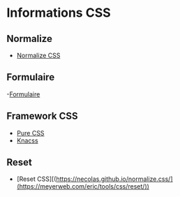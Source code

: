 # Informations CSS

## Normalize

- [Normalize CSS](https://necolas.github.io/normalize.css/)

## Formulaire

-[Formulaire](https://webdesign.tutsplus.com/tutorials/how-to-build-web-form-layouts-with-css-grid--cms-28776)

## Framework CSS

- [Pure CSS](https://purecss.io/)
- [Knacss](https://www.knacss.com/)

## Reset

- [Reset CSS][(https://necolas.github.io/normalize.css/](https://meyerweb.com/eric/tools/css/reset/))
